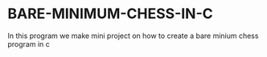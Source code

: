 # BARE-MINIMUM-CHESS-IN-C

In this program we make mini project on how to create a bare minium chess program in c

